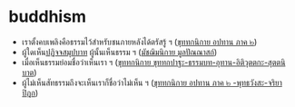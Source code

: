 # buddhism
- เราตั้งคบเพลิงคือธรรมไว้สำหรับชนภายหลังได้ตรัสรู้ ฯ ([ขุททกนิกาย อปทาน ภาค ๒](https://84000.org/tipitaka/pitaka_item/r.php?B=33&A=8554&w=%E0%B8%95%E0%B8%B1%E0%B9%89%E0%B8%87%E0%B8%84%E0%B8%9A%E0%B9%80%E0%B8%9E%E0%B8%A5%E0%B8%B4%E0%B8%87%E0%B8%84%E0%B8%B7%E0%B8%AD%E0%B8%98%E0%B8%A3%E0%B8%A3%E0%B8%A1%E0%B9%84%E0%B8%A7%E0%B9%89%E0%B8%AA%E0%B8%B3%E0%B8%AB%E0%B8%A3%E0%B8%B1%E0%B8%9A%E0%B9%83%E0%B8%AB%E0%B9%89%E0%B8%84%E0%B8%99%E0%B8%A0%E0%B8%B2%E0%B8%A2%E0%B8%AB%E0%B8%A5%E0%B8%B1%E0%B8%87%E0%B9%84%E0%B8%94%E0%B9%89%E0%B8%95%E0%B8%A3%E0%B8%B1%E0%B8%AA%E0%B8%A3%E0%B8%B9%E0%B9%89))
- ผู้ใดเห็น[ปฏิจจสมุปบาท](https://kietpawpan.github.io/buddism/truth.html) ผู้นั้นเห็นธรรม ฯ ([มัชฌิมนิกาย มูลปัณณาสก์](https://84000.org/tipitaka/pitaka_item/r.php?B=12&A=6265&w=%E0%B8%9C%E0%B8%B9%E0%B9%89%E0%B9%83%E0%B8%94%E0%B9%80%E0%B8%AB%E0%B9%87%E0%B8%99%E0%B8%9B%E0%B8%8F%E0%B8%B4%E0%B8%88%E0%B8%88%E0%B8%AA%E0%B8%A1%E0%B8%B8%E0%B8%9B%E0%B8%9A%E0%B8%B2%E0%B8%97%20%E0%B8%9C%E0%B8%B9%E0%B9%89%E0%B8%99%E0%B8%B1%E0%B9%89%E0%B8%99%E0%B8%8A%E0%B8%B7%E0%B9%88%E0%B8%AD%20%E0%B8%A7%E0%B9%88%E0%B8%B2%E0%B9%80%E0%B8%AB%E0%B9%87%E0%B8%99%E0%B8%98%E0%B8%A3%E0%B8%A3%E0%B8%A1))
- เมื่อเห็นธรรมย่อมชื่อว่าเห็นเรา ฯ ([ขุททกนิกาย ขุททกปาฐะ-ธรรมบท-อุทาน-อิติวุตตกะ-สุตตนิบาต](https://84000.org/tipitaka/pitaka_item/r.php?B=25&A=6335&w=%E0%B9%80%E0%B8%A1%E0%B8%B7%E0%B9%88%E0%B8%AD%E0%B9%80%E0%B8%AB%E0%B9%87%E0%B8%99%E0%B8%98%E0%B8%A3%E0%B8%A3%E0%B8%A1%E0%B8%A2%E0%B9%88%E0%B8%AD%E0%B8%A1%E0%B8%8A%E0%B8%B7%E0%B9%88%E0%B8%AD%E0%B8%A7%E0%B9%88%E0%B8%B2%E0%B9%80%E0%B8%AB%E0%B9%87%E0%B8%99%E0%B9%80%E0%B8%A3%E0%B8%B2))
- ผู้ไม่เห็นสัทธรรมถึงจะเห็นเราก็ชื่อว่าไม่เห็น ฯ ([ขุททกนิกาย อปทาน ภาค ๒ -พุทธวังสะ-จริยาปิฎก](https://84000.org/tipitaka/pitaka_item/r.php?B=33&A=2822&w=%E0%B8%9C%E0%B8%B9%E0%B9%89%E0%B9%84%E0%B8%A1%E0%B9%88%E0%B9%80%E0%B8%AB%E0%B9%87%E0%B8%99%E0%B8%AA%E0%B8%B1%E0%B8%97%E0%B8%98%E0%B8%A3%E0%B8%A3%E0%B8%A1%E0%B8%96%E0%B8%B6%E0%B8%87%E0%B8%88%E0%B8%B0%E0%B9%80%E0%B8%AB%E0%B9%87%E0%B8%99%E0%B9%80%E0%B8%A3%E0%B8%B2%E0%B8%81%E0%B9%87%E0%B8%8A%E0%B8%B7%E0%B9%88%E0%B8%AD%E0%B8%A7%E0%B9%88%E0%B8%B2%E0%B9%84%E0%B8%A1%E0%B9%88%E0%B9%80%E0%B8%AB%E0%B9%87%E0%B8%99))

